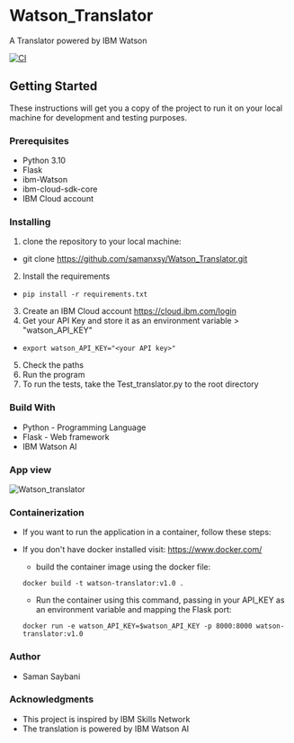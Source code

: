 # Watson_Translator
A Translator powered by IBM Watson

[![CI](https://github.com/samanxsy/Watson_Translator/actions/workflows/CI.yaml/badge.svg)](https://github.com/samanxsy/Watson_Translator/actions/workflows/CI.yaml)


## Getting Started
These instructions will get you a copy of the project to run it on your local machine for development and testing purposes.

### Prerequisites

- Python 3.10
- Flask
- ibm-Watson
- ibm-cloud-sdk-core
- IBM Cloud account

### Installing 

1. clone the repository to your local machine:
  - git clone https://github.com/samanxsy/Watson_Translator.git
2. Install the requirements
- ```
  pip install -r requirements.txt
  ```
3. Create an IBM Cloud account <https://cloud.ibm.com/login>
4. Get your API Key and store it as an environment variable > "watson_API_KEY"
- 
  ```
  export watson_API_KEY="<your API key>"
  ```
5. Check the paths
6. Run the program
7. To run the tests, take the Test_translator.py to the root directory

### Build With

- Python - Programming Language
- Flask - Web framework
- IBM Watson AI

### App view
![Watson_translator](https://user-images.githubusercontent.com/118216325/217238123-f689689d-5c2f-4945-8802-99cced9d694a.png)

### Containerization
- If you want to run the application in a container, follow these steps: 
- If you don't have docker installed visit: <https://www.docker.com/>

  - build the container image using the docker file:
  ```
  docker build -t watson-translator:v1.0 .
  ```
  - Run the container using this command, passing in your API_KEY as an environment variable and mapping the Flask port: 
  ```
  docker run -e watson_API_KEY=$watson_API_KEY -p 8000:8000 watson-translator:v1.0
  ```
### Author

 - Saman Saybani
 
### Acknowledgments

 - This project is inspired by IBM Skills Network
 - The translation is powered by IBM Watson AI
